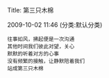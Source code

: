 Title: 第三只木棉

2009-10-02 11:46 (分类:默认分类)

```
往事如风，拂起便是一次沟通
其他时间我们彼此对望，关心
默默的听着对方的心事
没有频繁的接触，让静默陪着我们
站成第三只木棉
```
